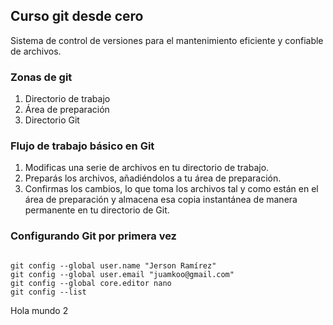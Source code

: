 ## Curso git desde cero
Sistema de control de versiones para el mantenimiento eficiente y confiable de archivos.

### Zonas de git
1. Directorio de trabajo
2. Área de preparación
3. Directorio Git

### Flujo de trabajo básico en Git
1. Modificas una serie de archivos en tu directorio de trabajo.
2. Preparás los archivos, añadiéndolos a tu área de  preparación.
3. Confirmas los cambios, lo que toma los archivos tal y como están en el área de preparación y almacena esa copia instantánea de manera permanente en tu directorio de Git.

### Configurando Git por primera vez
```

git config --global user.name "Jerson Ramírez"
git config --global user.email "juamkoo@gmail.com"
git config --global core.editor nano
git config --list
```
Hola mundo 2